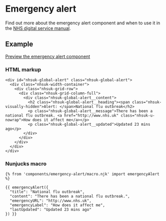 # Emergency alert

Find out more about the emergency alert component and when to use it in the [NHS digital service manual](https://beta.nhs.uk/service-manual/).

## Example

[Preview the emergency alert component]()

### HTML markup

    <div id="nhsuk-global-alert" class="nhsuk-global-alert">
      <div class="nhsuk-width-container">
        <div class="nhsuk-grid-row">
          <div class="nhsuk-grid-column-full">
            <div class="nhsuk-global-alert__content">
              <h2 class="nhsuk-global-alert__heading"><span class="nhsuk-visually-hidden">Alert: </span>National flu outbreak</h2>
              <p class="nhsuk-global-alert__message">There has been a national flu outbreak. <a href="http://www.nhs.uk" class="nhsuk-u-nowrap">How does it affect me</a></p>
              <p class="nhsuk-global-alert__updated">Updated 23 mins ago</p>
            </div>
          </div>
        </div>
      </div>
    </div>

### Nunjucks macro

    {% from 'components/emergency-alert/macro.njk' import emergencyAlert %}

    {{ emergencyAlert({
      "title": "National flu outbreak",
      "content": "There has been a national flu outbreak.",
      "emergencyURL": "http://www.nhs.uk",
      "emergencyLabel": "How does it affect me",
      "lastUpdated": "Updated 23 mins ago"
    }) }}
